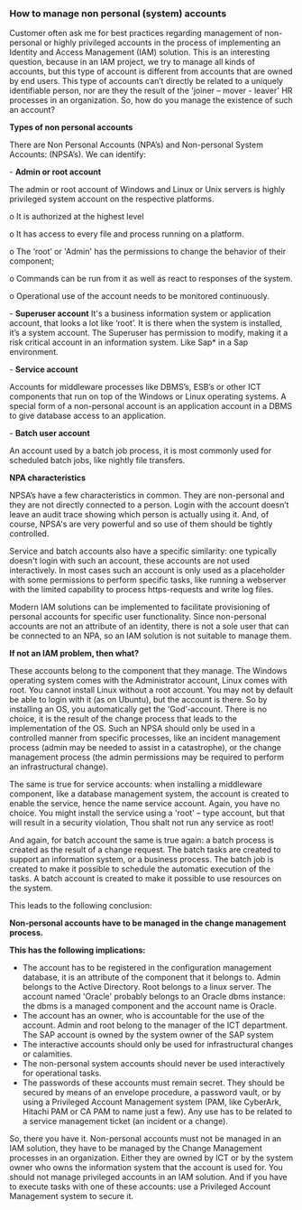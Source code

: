### How to manage non personal (system) accounts
Customer often ask me for best practices regarding management of non-personal or highly privileged accounts in the process of implementing an Identity and Access Management (IAM) solution. This is an interesting question, because in an IAM project, we try to manage all kinds of accounts, but this type of account is different from accounts that are owned by end users. This type of accounts can’t directly be related to a uniquely identifiable person, nor are they the result of the 'joiner – mover - leaver' HR processes in an organization. So, how do you manage the existence of such an account?

**Types of non personal accounts**

There are Non Personal Accounts (NPA’s) and Non-personal System Accounts: (NPSA’s). We can identify:

\-       **Admin or root account** 

The admin or root account of Windows and Linux or Unix servers is highly privileged system account on the respective platforms.

o   It is authorized at the highest level

o   It has access to every file and process running on a platform.

o   The ‘root’ or 'Admin' has the permissions to change the behavior of their component;

o   Commands can be run from it as well as react to responses of the system. 

o   Operational use of the account needs to be monitored continuously.

\-       **Superuser account**
It's a business information system or application account, that looks a lot like ‘root’. It is there when the system is installed, it’s a system account. The Superuser has permission to modify, making it a risk critical account in an information system. Like Sap* in a Sap environment.

\-       **Service account**

Accounts for middleware processes like DBMS’s, ESB’s or other ICT components that run on top of the Windows or Linux operating systems. A special form of a non-personal account is an application account in a DBMS to give database access to an application.

\-       **Batch user account**

An account used by a batch job process, it is most commonly used for scheduled batch jobs, like nightly file transfers. 

**NPA characteristics**

NPSA’s have a few characteristics in common. They are non-personal and they are not directly connected to a person. Login with the account doesn’t leave an audit trace showing which person is actually using it. And, of course, NPSA's are very powerful and so use of them should be tightly controlled.

Service and batch accounts also have a specific similarity: one typically doesn't login with such an account, these accounts are not used interactively. In most cases such an account is only used as a placeholder with some permissions to perform specific tasks, like running a webserver with the limited capability to process https-requests and write log files.

Modern IAM solutions can be implemented to facilitate provisioning of personal accounts for specific user functionality. Since non-personal accounts are not an attribute of an identity, there is not a sole user that can be connected to an NPA, so an IAM solution is not suitable to manage them. 

**If not an IAM problem, then what?**

These accounts belong to the component that they manage. The Windows operating system comes with the Administrator account, Linux comes with root. You cannot install Linux without a root account. You may not by default be able to login with it (as on Ubuntu), but the account is there. So by installing an OS, you automatically get the 'God'‑account. There is no choice, it is the result of the change process that leads to the implementation of the OS. Such an NPSA should only be used in a controlled manner from specific processes, like an incident management process (admin may be needed to assist in a catastrophe), or the change management process (the admin permissions may be required to perform an infrastructural change).

The same is true for service accounts: when installing a middleware component, like a database management system, the account is created to enable the service, hence the name service account. Again, you have no choice. You might install the service using a 'root' – type account, but that will result in a security violation, Thou shalt not run any service as root!

And again, for batch account the same is true again: a batch process is created as the result of a change request. The batch tasks are created to support an information system, or a business process. The batch job is created to make it possible to schedule the automatic execution of the tasks. A batch account is created to make it possible to use resources on the system.

This leads to the following conclusion:

**Non-personal accounts have to be managed in the change management process.** 

**This has the following implications:**

- The account has to be registered in the configuration management database, it is an attribute of the component that it belongs to. Admin belongs to the Active Directory. Root belongs to a linux server. The account named 'Oracle' probably belongs to an Oracle dbms instance: the dbms is a managed component and the account name is Oracle.
- The account has an owner, who is accountable for the use of the account. Admin and root belong to the manager of the ICT department. The SAP account is owned by the system owner of the SAP system
- The interactive accounts should only be used for infrastructural changes or calamities.
- The non-personal system accounts should never be used interactively for operational tasks.
- The passwords of these accounts must remain secret. They should be secured by means of an envelope procedure, a password vault, or by using a Privileged Account Management system (PAM, like CyberArk, Hitachi PAM or CA PAM to name just a few). Any use has to be related to a service management ticket (an incident or a change). 

So, there you have it. Non-personal accounts must not be managed in an IAM solution, they have to be managed by the Change Management processes in an organization. Either they are owned by ICT or by the system owner who owns the information system that the account is used for. You should not manage privileged accounts in an IAM solution. And if you have to execute tasks with one of these accounts: use a Privileged Account Management system to secure it.